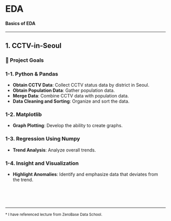 # EDA
#### Basics of EDA
---

## 1. CCTV-in-Seoul

### 📌 Project Goals 
   
### 1-1. Python & Pandas
- **Obtain CCTV Data**: Collect CCTV status data by district in Seoul.
- **Obtain Population Data**: Gather population data.
- **Merge Data**: Combine CCTV data with population data.
- **Data Cleaning and Sorting**: Organize and sort the data.

### 1-2. Matplotlib
- **Graph Plotting**: Develop the ability to create graphs.

### 1-3. Regression Using Numpy
- **Trend Analysis**: Analyze overall trends.

### 1-4. Insight and Visualization
- **Highlight Anomalies**: Identify and emphasize data that deviates from the trend.


<br><br><br><hr><small>* I have referenced lecture from ZeroBase Data School.</small>
